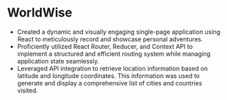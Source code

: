 # WorldWise

- Created a dynamic and visually engaging single-page application using React to meticulously record and showcase personal adventures.
- Proficiently utilized React Router, Reducer, and Context API to implement a structured and efficient routing system while managing application state seamlessly.
- Leveraged API integration to retrieve location information based on latitude and longitude coordinates. This information was used to generate and display a comprehensive list of cities and countries visited. 
